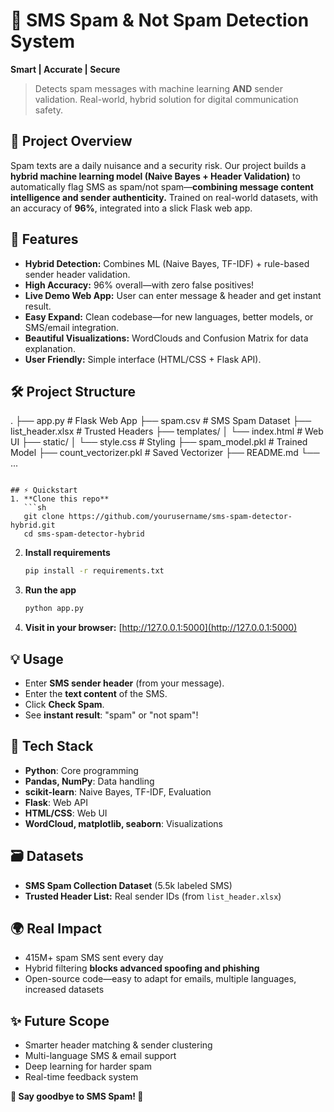 # 📱 SMS Spam & Not Spam Detection System
**Smart | Accurate | Secure**
> Detects spam messages with machine learning **AND** sender validation. Real-world, hybrid solution for digital communication safety.

## 🚀 Project Overview
Spam texts are a daily nuisance and a security risk. Our project builds a **hybrid machine learning model (Naive Bayes + Header Validation)** to automatically flag SMS as spam/not spam—**combining message content intelligence and sender authenticity.** Trained on real-world datasets, with an accuracy of **96%**, integrated into a slick Flask web app.

## 🌟 Features
- **Hybrid Detection:** Combines ML (Naive Bayes, TF-IDF) + rule-based sender header validation.
- **High Accuracy:** 96% overall—with zero false positives!
- **Live Demo Web App:** User can enter message & header and get instant result.
- **Easy Expand:** Clean codebase—for new languages, better models, or SMS/email integration.
- **Beautiful Visualizations:** WordClouds and Confusion Matrix for data explanation.
- **User Friendly:** Simple interface (HTML/CSS + Flask API).

## 🛠️ Project Structure
.
├── app.py                  # Flask Web App
├── spam.csv                # SMS Spam Dataset
├── list_header.xlsx        # Trusted Headers
├── templates/
│   └── index.html          # Web UI
├── static/
│   └── style.css           # Styling
├── spam_model.pkl          # Trained Model
├── count_vectorizer.pkl    # Saved Vectorizer
├── README.md
└── ...
```

## ⚡ Quickstart
1. **Clone this repo**
   ```sh
   git clone https://github.com/yourusername/sms-spam-detector-hybrid.git
   cd sms-spam-detector-hybrid
   ```
2. **Install requirements**
   ```sh
   pip install -r requirements.txt
   ```
3. **Run the app**
   ```sh
   python app.py
   ```
4. **Visit in your browser:** [http://127.0.0.1:5000](http://127.0.0.1:5000)

## 💡 Usage
- Enter **SMS sender header** (from your message).
- Enter the **text content** of the SMS.
- Click **Check Spam**.
- See **instant result**: "spam" or "not spam"!

## 🤖 Tech Stack
- **Python**: Core programming
- **Pandas, NumPy**: Data handling
- **scikit-learn**: Naive Bayes, TF-IDF, Evaluation
- **Flask**: Web API
- **HTML/CSS**: Web UI
- **WordCloud, matplotlib, seaborn**: Visualizations

## 🗃️ Datasets
- **SMS Spam Collection Dataset** (5.5k labeled SMS)
- **Trusted Header List:** Real sender IDs (from `list_header.xlsx`)

## 🌍 Real Impact
- 415M+ spam SMS sent every day
- Hybrid filtering **blocks advanced spoofing and phishing**
- Open-source code—easy to adapt for emails, multiple languages, increased datasets

## ✨ Future Scope
- Smarter header matching & sender clustering
- Multi-language SMS & email support
- Deep learning for harder spam
- Real-time feedback system
  
**🚫 Say goodbye to SMS Spam! 🚫**

